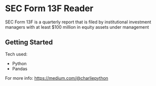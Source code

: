 # SEC Form 13F Reader

SEC Form 13F is a quarterly report that is filed by institutional investment managers with at least $100 million in equity assets under management

## Getting Started
Tech used:
- Python
- Pandas


For more info:
https://medium.com/@charliepython
